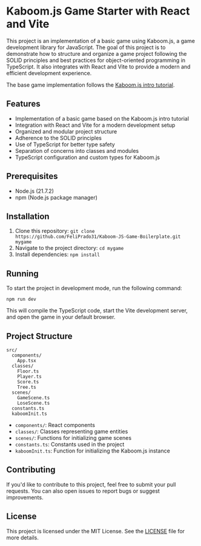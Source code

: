 # Kaboom.js Game Starter with React and Vite

This project is an implementation of a basic game using Kaboom.js, a game development library for JavaScript. The goal of this project is to demonstrate how to structure and organize a game project following the SOLID principles and best practices for object-oriented programming in TypeScript. It also integrates with React and Vite to provide a modern and efficient development experience.

The base game implementation follows the [Kaboom.js intro tutorial](https://kaboomjs.com/doc/intro).

## Features

- Implementation of a basic game based on the Kaboom.js intro tutorial
- Integration with React and Vite for a modern development setup
- Organized and modular project structure
- Adherence to the SOLID principles
- Use of TypeScript for better type safety
- Separation of concerns into classes and modules
- TypeScript configuration and custom types for Kaboom.js

## Prerequisites

- Node.js (21.7.2)
- npm (Node.js package manager)

## Installation

1. Clone this repository: `git clone https://github.com/FeliPrado31/Kaboom-JS-Game-Boilerplate.git mygame`
2. Navigate to the project directory: `cd mygame`
3. Install dependencies: `npm install`

## Running

To start the project in development mode, run the following command:

```
npm run dev
```

This will compile the TypeScript code, start the Vite development server, and open the game in your default browser.

## Project Structure

```
src/
  components/
    App.tsx
  classes/
    Floor.ts
    Player.ts
    Score.ts
    Tree.ts
  scenes/
    GameScene.ts
    LoseScene.ts
  constants.ts
  kaboomInit.ts
```

- `components/`: React components
- `classes/`: Classes representing game entities
- `scenes/`: Functions for initializing game scenes
- `constants.ts`: Constants used in the project
- `kaboomInit.ts`: Function for initializing the Kaboom.js instance

## Contributing

If you'd like to contribute to this project, feel free to submit your pull requests. You can also open issues to report bugs or suggest improvements.

## License

This project is licensed under the MIT License. See the [LICENSE](LICENSE) file for more details.
